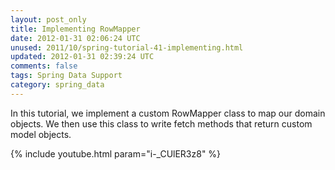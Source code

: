 ```yaml
---           
layout: post_only
title: Implementing RowMapper
date: 2012-01-31 02:06:24 UTC
unused: 2011/10/spring-tutorial-41-implementing.html
updated: 2012-01-31 02:39:24 UTC
comments: false
tags: Spring Data Support
category: spring_data
---
```


In this tutorial, we implement a custom RowMapper class to map our domain objects. We then use this class to write fetch methods that return custom model objects.

{% include youtube.html param="i-_CUlER3z8" %}